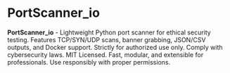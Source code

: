 # PortScanner_io
**PortScanner_io** - Lightweight Python port scanner for ethical security testing. Features TCP/SYN/UDP scans, banner grabbing, JSON/CSV outputs, and Docker support. Strictly for authorized use only. Comply with cybersecurity laws. MIT Licensed. Fast, modular, and extensible for professionals. Use responsibly with proper permissions.
